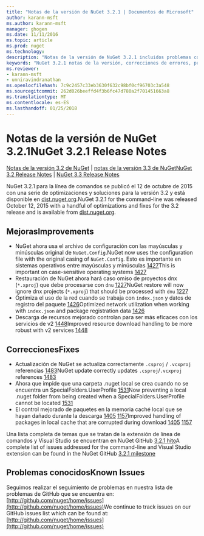 ```yaml
---
title: "Notas de la versión de NuGet 3.2.1 | Documentos de Microsoft"
author: karann-msft
ms.author: karann-msft
manager: ghogen
ms.date: 11/11/2016
ms.topic: article
ms.prod: nuget
ms.technology: 
description: "Notas de la versión de NuGet 3.2.1 incluidos problemas conocidos, correcciones de errores, las funciones agregadas y dcr."
keywords: "NuGet 3.2.1 notas de la versión, correcciones de errores, problemas, conocidos agregan características, DCR"
ms.reviewer:
- karann-msft
- unniravindranathan
ms.openlocfilehash: 7c9c2457c33eb3630f632c98bf0cf96703c3a548
ms.sourcegitcommit: 262d026beeffd4f3b6fc47d780a2f701451663a8
ms.translationtype: MT
ms.contentlocale: es-ES
ms.lasthandoff: 01/25/2018
---
```

# <a name="nuget-321-release-notes"></a><span data-ttu-id="880c1-104">Notas de la versión de NuGet 3.2.1</span><span class="sxs-lookup"><span data-stu-id="880c1-104">NuGet 3.2.1 Release Notes</span></span>

<span data-ttu-id="880c1-105">[Notas de la versión 3.2 de NuGet](../release-notes/nuget-3.2.md) | [notas de la versión 3.3 de NuGet](../release-notes/nuget-3.3.md)</span><span class="sxs-lookup"><span data-stu-id="880c1-105">[NuGet 3.2 Release Notes](../release-notes/nuget-3.2.md) | [NuGet 3.3 Release Notes](../release-notes/nuget-3.3.md)</span></span>

<span data-ttu-id="880c1-106">NuGet 3.2.1 para la línea de comandos se publicó el 12 de octubre de 2015 con una serie de optimizaciones y soluciones para la versión 3.2 y está disponible en [dist.nuget.org](http://dist.nuget.org/index.html).</span><span class="sxs-lookup"><span data-stu-id="880c1-106">NuGet 3.2.1 for the command-line was released October 12, 2015 with a handful of optimizations and fixes for the 3.2 release and is available from [dist.nuget.org](http://dist.nuget.org/index.html).</span></span>

## <a name="improvements"></a><span data-ttu-id="880c1-107">Mejoras</span><span class="sxs-lookup"><span data-stu-id="880c1-107">Improvements</span></span>

* <span data-ttu-id="880c1-108">NuGet ahora usa el archivo de configuración con las mayúsculas y minúsculas original de `NuGet.Config`.</span><span class="sxs-lookup"><span data-stu-id="880c1-108">NuGet now uses the configuration file with the original casing of `NuGet.Config`.</span></span>  <span data-ttu-id="880c1-109">Esto es importante en sistemas operativos entre mayúsculas y minúsculas [1427](https://github.com/NuGet/Home/issues/1427)</span><span class="sxs-lookup"><span data-stu-id="880c1-109">This is important on case-sensitive operating systems [1427](https://github.com/NuGet/Home/issues/1427)</span></span>
* <span data-ttu-id="880c1-110">Restauración de NuGet ahora hará caso omiso de proyectos dnx (`*.xproj`) que debe procesarse con `dnu` [1227](https://github.com/NuGet/Home/issues/1227)</span><span class="sxs-lookup"><span data-stu-id="880c1-110">NuGet restore will now ignore dnx projects (`*.xproj`) that should be processed with `dnu` [1227](https://github.com/NuGet/Home/issues/1227)</span></span>
* <span data-ttu-id="880c1-111">Optimiza el uso de la red cuando se trabaja con `index.json` y datos de registro del paquete [1426](https://github.com/NuGet/Home/issues/1426)</span><span class="sxs-lookup"><span data-stu-id="880c1-111">Optimized network utilization when working with `index.json` and package registration data [1426](https://github.com/NuGet/Home/issues/1426)</span></span>
* <span data-ttu-id="880c1-112">Descarga de recursos mejorado controlan para ser más eficaces con los servicios de v2 [1448](https://github.com/NuGet/Home/issues/1448)</span><span class="sxs-lookup"><span data-stu-id="880c1-112">Improved resource download handling to be more robust with v2 services [1448](https://github.com/NuGet/Home/issues/1448)</span></span>

## <a name="fixes"></a><span data-ttu-id="880c1-113">Correcciones</span><span class="sxs-lookup"><span data-stu-id="880c1-113">Fixes</span></span>

* <span data-ttu-id="880c1-114">Actualización de NuGet se actualiza correctamente `.csproj` / `.vcxproj` referencias [1483](https://github.com/NuGet/Home/issues/1483)</span><span class="sxs-lookup"><span data-stu-id="880c1-114">NuGet update correctly updates `.csproj`/`.vcxproj` references [1483](https://github.com/NuGet/Home/issues/1483)</span></span>
* <span data-ttu-id="880c1-115">Ahora que impide que una carpeta .nuget local se crea cuando no se encuentra un SpecialFolders.UserProfile [1531](https://github.com/NuGet/Home/issues/1531)</span><span class="sxs-lookup"><span data-stu-id="880c1-115">Now preventing a local .nuget folder from being created when a SpecialFolders.UserProfile cannot be located [1531](https://github.com/NuGet/Home/issues/1531)</span></span>
* <span data-ttu-id="880c1-116">El control mejorado de paquetes en la memoria caché local que se hayan dañado durante la descarga [1405](https://github.com/NuGet/Home/issues/1405) [1157](https://github.com/NuGet/Home/issues/1157)</span><span class="sxs-lookup"><span data-stu-id="880c1-116">Improved handling of packages in local cache that are corrupted during download [1405](https://github.com/NuGet/Home/issues/1405) [1157](https://github.com/NuGet/Home/issues/1157)</span></span>

<span data-ttu-id="880c1-117">Una lista completa de temas que se tratan de la extensión de línea de comandos y Visual Studio se encuentran en NuGet GitHub [3.2.1 hito](https://github.com/NuGet/Home/issues?q=milestone%3A3.2.1+is%3Aclosed)</span><span class="sxs-lookup"><span data-stu-id="880c1-117">A complete list of issues addressed for the command-line and Visual Studio extension can be found in the NuGet GitHub [3.2.1 milestone](https://github.com/NuGet/Home/issues?q=milestone%3A3.2.1+is%3Aclosed)</span></span>

## <a name="known-issues"></a><span data-ttu-id="880c1-118">Problemas conocidos</span><span class="sxs-lookup"><span data-stu-id="880c1-118">Known Issues</span></span>

<span data-ttu-id="880c1-119">Seguimos realizar el seguimiento de problemas en nuestra lista de problemas de GitHub que se encuentra en: [http://github.com/nuget/home/issues](http://github.com/nuget/home/issues)</span><span class="sxs-lookup"><span data-stu-id="880c1-119">We continue to track issues on our GitHub issues list which can be found at: [http://github.com/nuget/home/issues](http://github.com/nuget/home/issues)</span></span>